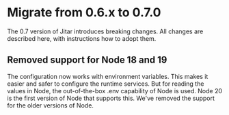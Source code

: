 # Migrate from 0.6.x to 0.7.0

The 0.7 version of Jitar introduces breaking changes. All changes are described here, with instructions how to adopt them.

## Removed support for Node 18 and 19

The configuration now works with environment variables. This makes it easier and safer to configure the runtime services. But for reading the values in Node, the out-of-the-box .env capability of Node is used. Node 20 is the first version of Node that supports this. We've removed the support for the older versions of Node.
